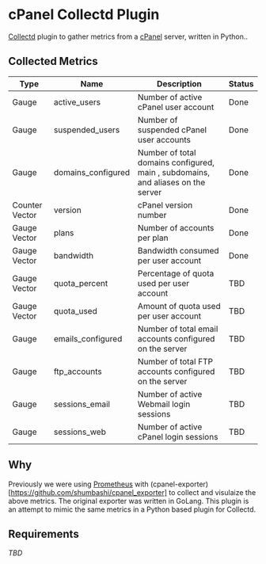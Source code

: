 # cPanel Collectd Plugin

[Collectd](https://collectd.org/) plugin to gather metrics from a [cPanel](https://cpanel.net/) server, written in Python..

## Collected Metrics

| Type | Name | Description | Status |
| --- | --- | --- | --- |
| Gauge | active_users | Number of active cPanel user account | Done |
| Gauge | suspended_users | Number of suspended cPanel user accounts | Done |
| Gauge | domains_configured | Number of total domains configured, main , subdomains, and aliases on the server| Done |
| Counter Vector | version | cPanel version number | Done |
| Gauge Vector | plans | Number of accounts per plan | Done |
| Gauge Vector | bandwidth | Bandwidth consumed per user account | Done |
| Gauge Vector | quota_percent | Percentage of quota used per user account | TBD |
| Gauge Vector | quota_used | Amount of quota used per user account | TBD |
| Gauge | emails_configured | Number of total email accounts configured on the server | TBD |
| Gauge | ftp_accounts | Number of total FTP accounts configured on the server | TBD |
| Gauge | sessions_email | Number of active Webmail login sessions | TBD |
| Gauge | sessions_web | Number of active cPanel login sessions | TBD |

## Why

Previously we were using [Prometheus](https://prometheus.io/) with (cpanel-exporter)[https://github.com/shumbashi/cpanel_exporter] to collect and visulaize the above metrics. The original exporter was written in GoLang. This plugin is an attempt to mimic the same metrics in a Python based plugin for Collectd.

## Requirements

*TBD*